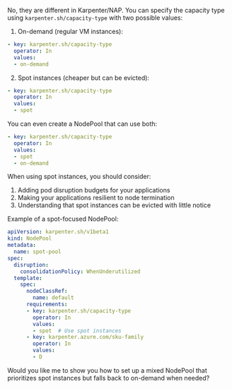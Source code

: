 No, they are different in Karpenter/NAP. You can specify the capacity type using `karpenter.sh/capacity-type` with two possible values:

1. On-demand (regular VM instances):
```yaml
- key: karpenter.sh/capacity-type
  operator: In
  values:
  - on-demand
```

2. Spot instances (cheaper but can be evicted):
```yaml
- key: karpenter.sh/capacity-type
  operator: In
  values:
  - spot
```

You can even create a NodePool that can use both:
```yaml
- key: karpenter.sh/capacity-type
  operator: In
  values:
  - spot
  - on-demand
```

When using spot instances, you should consider:
1. Adding pod disruption budgets for your applications
2. Making your applications resilient to node termination
3. Understanding that spot instances can be evicted with little notice

Example of a spot-focused NodePool:
```yaml
apiVersion: karpenter.sh/v1beta1
kind: NodePool
metadata:
  name: spot-pool
spec:
  disruption:
    consolidationPolicy: WhenUnderutilized
  template:
    spec:
      nodeClassRef:
        name: default
      requirements:
      - key: karpenter.sh/capacity-type
        operator: In
        values:
        - spot  # Use spot instances
      - key: karpenter.azure.com/sku-family
        operator: In
        values:
        - D
```

Would you like me to show you how to set up a mixed NodePool that prioritizes spot instances but falls back to on-demand when needed?
